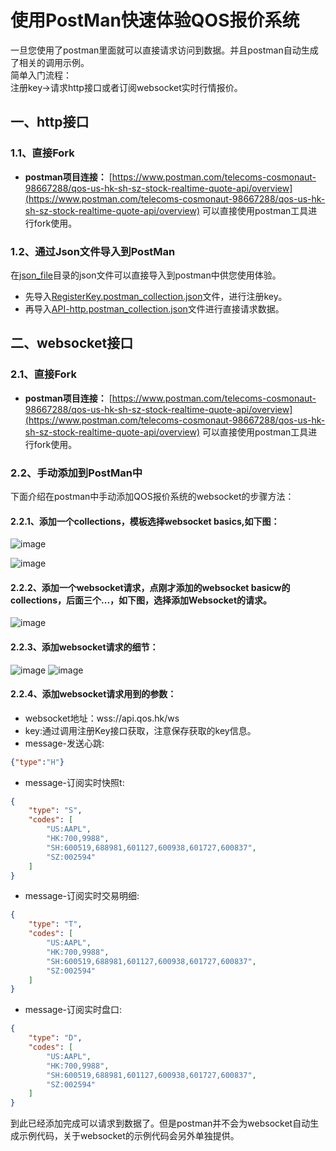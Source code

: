 # 使用PostMan快速体验QOS报价系统
一旦您使用了postman里面就可以直接请求访问到数据。并且postman自动生成了相关的调用示例。</br>
简单入门流程：</br>
注册key->请求http接口或者订阅websocket实时行情报价。</br>
## 一、http接口
### 1.1、直接Fork
- **postman项目连接：** [https://www.postman.com/telecoms-cosmonaut-98667288/qos-us-hk-sh-sz-stock-realtime-quote-api/overview](https://www.postman.com/telecoms-cosmonaut-98667288/qos-us-hk-sh-sz-stock-realtime-quote-api/overview)
可以直接使用postman工具进行fork使用。
### 1.2、通过Json文件导入到PostMan
在[json_file](https://github.com/qos-max/quote-ocean-system/tree/main/postman/json_file)目录的json文件可以直接导入到postman中供您使用体验。</br>
- 先导入[RegisterKey.postman_collection.json](https://github.com/qos-max/quote-ocean-system/blob/main/postman/json_file/RegisterKey.postman_collection.json)文件，进行注册key。</br>
- 再导入[API-http.postman_collection.json](https://github.com/qos-max/quote-ocean-system/blob/main/postman/json_file/API-http.postman_collection.json)文件进行直接请求数据。</br>
## 二、websocket接口
### 2.1、直接Fork
- **postman项目连接：** [https://www.postman.com/telecoms-cosmonaut-98667288/qos-us-hk-sh-sz-stock-realtime-quote-api/overview](https://www.postman.com/telecoms-cosmonaut-98667288/qos-us-hk-sh-sz-stock-realtime-quote-api/overview)
可以直接使用postman工具进行fork使用。
### 2.2、手动添加到PostMan中
下面介绍在postman中手动添加QOS报价系统的websocket的步骤方法：
#### 2.2.1、添加一个collections，模板选择websocket basics,如下图：
![image](https://github.com/user-attachments/assets/9c42d09b-3331-4381-8000-d41c3410553d)

![image](https://github.com/user-attachments/assets/10b9993b-ea5a-4ada-b180-a5f2a9bd88e5)
#### 2.2.2、添加一个websocket请求，点刚才添加的websocket basicw的collections，后面三个...，如下图，选择添加Websocket的请求。
![image](https://github.com/user-attachments/assets/e0410015-1971-4100-b3b5-454d3a95d1c1)
#### 2.2.3、添加websocket请求的细节：
![image](https://github.com/user-attachments/assets/36214d69-359d-46d1-b06a-0fa2eb073a04)
![image](https://github.com/user-attachments/assets/3187da31-a4ff-4754-a76e-1fabefc4a3f6)
#### 2.2.4、添加websocket请求用到的参数：
- websocket地址：wss://api.qos.hk/ws
- key:通过调用注册Key接口获取，注意保存获取的key信息。
- message-发送心跳:
```json
{"type":"H"}
```
- message-订阅实时快照t:
```json
{
    "type": "S",
    "codes": [
        "US:AAPL",
        "HK:700,9988",
        "SH:600519,688981,601127,600938,601727,600837",
        "SZ:002594"
    ]
}
```
- message-订阅实时交易明细:
```json
{
    "type": "T",
    "codes": [
        "US:AAPL",
        "HK:700,9988",
        "SH:600519,688981,601127,600938,601727,600837",
        "SZ:002594"
    ]
}
```
- message-订阅实时盘口:
```json
{
    "type": "D",
    "codes": [
        "US:AAPL",
        "HK:700,9988",
        "SH:600519,688981,601127,600938,601727,600837",
        "SZ:002594"
    ]
}
```
到此已经添加完成可以请求到数据了。但是postman并不会为websocket自动生成示例代码，关于websocket的示例代码会另外单独提供。

